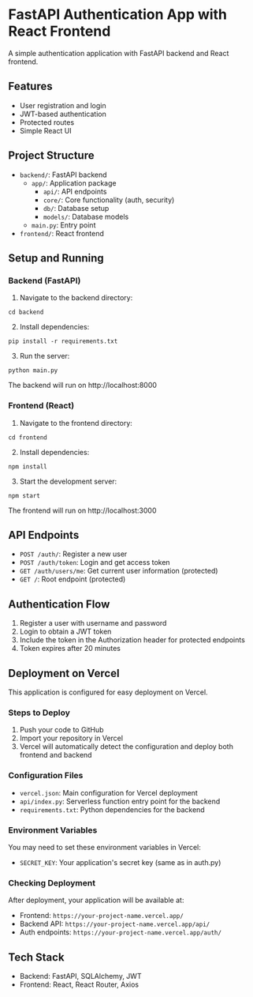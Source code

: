 # FastAPI Authentication App with React Frontend

A simple authentication application with FastAPI backend and React frontend.

## Features

- User registration and login
- JWT-based authentication
- Protected routes
- Simple React UI

## Project Structure

- `backend/`: FastAPI backend
  - `app/`: Application package
    - `api/`: API endpoints
    - `core/`: Core functionality (auth, security)
    - `db/`: Database setup
    - `models/`: Database models
  - `main.py`: Entry point
- `frontend/`: React frontend

## Setup and Running

### Backend (FastAPI)

1. Navigate to the backend directory:
```
cd backend
```

2. Install dependencies:
```
pip install -r requirements.txt
```

3. Run the server:
```
python main.py
```

The backend will run on http://localhost:8000

### Frontend (React)

1. Navigate to the frontend directory:
```
cd frontend
```

2. Install dependencies:
```
npm install
```

3. Start the development server:
```
npm start
```

The frontend will run on http://localhost:3000

## API Endpoints

- `POST /auth/`: Register a new user
- `POST /auth/token`: Login and get access token
- `GET /auth/users/me`: Get current user information (protected)
- `GET /`: Root endpoint (protected)

## Authentication Flow

1. Register a user with username and password
2. Login to obtain a JWT token
3. Include the token in the Authorization header for protected endpoints
4. Token expires after 20 minutes

## Deployment on Vercel

This application is configured for easy deployment on Vercel.

### Steps to Deploy

1. Push your code to GitHub
2. Import your repository in Vercel
3. Vercel will automatically detect the configuration and deploy both frontend and backend

### Configuration Files

- `vercel.json`: Main configuration for Vercel deployment
- `api/index.py`: Serverless function entry point for the backend
- `requirements.txt`: Python dependencies for the backend

### Environment Variables

You may need to set these environment variables in Vercel:

- `SECRET_KEY`: Your application's secret key (same as in auth.py)

### Checking Deployment

After deployment, your application will be available at:
- Frontend: `https://your-project-name.vercel.app/`
- Backend API: `https://your-project-name.vercel.app/api/`
- Auth endpoints: `https://your-project-name.vercel.app/auth/`

## Tech Stack

- Backend: FastAPI, SQLAlchemy, JWT
- Frontend: React, React Router, Axios 